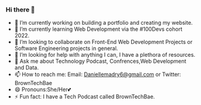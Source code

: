 ### Hi there 👋


- 🔭 I’m currently working on building a portfolio and creating my website.
- 🌱 I’m currently learning Web Development via the #100Devs cohort 2022.
- 👯 I’m looking to collaborate on Front-End Web Development Projects or Software Engineering projects in general.
- 🤔 I’m looking for help with anything I can, I have a plethora of resources.
- 💬 Ask me about Technology Podcast, Confrences,Web Development and Data.
- 📫 How to reach me: Email: Daniellemadry6@gmail.com or Twitter: BrownTechBae
- 😄 Pronouns:She/Her💕
- ⚡ Fun fact: I have a Tech Podcast called BrownTechBae. 
